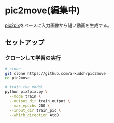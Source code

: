 # pic2move(編集中)
[pix2pix](https://phillipi.github.io/pix2pix/)をベースに入力画像から短い動画を生成する。


## セットアップ

### クローンして学習の実行

```sh
# clone
git clone https://github.com/a-kudoh/pic2move
cd pic2move

# train the model 
python pix2pix.py \
  --mode train \
  --output_dir train_output \
  --max_epochs 200 \
  --input_dir train_pic \
  --which_direction AtoB
```


